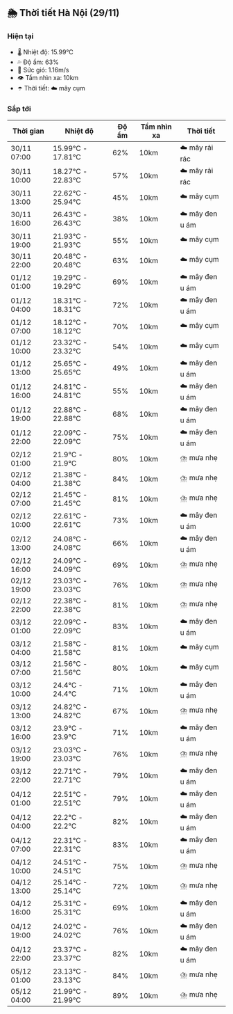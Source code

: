 ## 🌦️ Thời tiết Hà Nội (29/11)

### Hiện tại

- 🌡️ Nhiệt độ: 15.99℃
- 💦 Độ ẩm: 63%
- 💨 Sức gió: 1.16m/s
- 👁️ Tầm nhìn xa: 10km
- ☂️ Thời tiết: ☁️ mây cụm

### Sắp tới

| Thời gian | Nhiệt độ | Độ ẩm | Tầm nhìn xa | Thời tiết |
| --- | --- | --- | --- | --- |
| 30/11 07:00 | 15.99℃ - 17.81℃ | 62% | 10km | ☁️ mây rải rác |
| 30/11 10:00 | 18.27℃ - 22.83℃ | 57% | 10km | ☁️ mây rải rác |
| 30/11 13:00 | 22.62℃ - 25.94℃ | 45% | 10km | ☁️ mây cụm |
| 30/11 16:00 | 26.43℃ - 26.43℃ | 38% | 10km | ☁️ mây đen u ám |
| 30/11 19:00 | 21.93℃ - 21.93℃ | 55% | 10km | ☁️ mây cụm |
| 30/11 22:00 | 20.48℃ - 20.48℃ | 63% | 10km | ☁️ mây cụm |
| 01/12 01:00 | 19.29℃ - 19.29℃ | 69% | 10km | ☁️ mây đen u ám |
| 01/12 04:00 | 18.31℃ - 18.31℃ | 72% | 10km | ☁️ mây đen u ám |
| 01/12 07:00 | 18.12℃ - 18.12℃ | 70% | 10km | ☁️ mây cụm |
| 01/12 10:00 | 23.32℃ - 23.32℃ | 54% | 10km | ☁️ mây cụm |
| 01/12 13:00 | 25.65℃ - 25.65℃ | 49% | 10km | ☁️ mây đen u ám |
| 01/12 16:00 | 24.81℃ - 24.81℃ | 55% | 10km | ☁️ mây đen u ám |
| 01/12 19:00 | 22.88℃ - 22.88℃ | 68% | 10km | ☁️ mây đen u ám |
| 01/12 22:00 | 22.09℃ - 22.09℃ | 75% | 10km | ☁️ mây đen u ám |
| 02/12 01:00 | 21.9℃ - 21.9℃ | 80% | 10km | ⛈️ mưa nhẹ |
| 02/12 04:00 | 21.38℃ - 21.38℃ | 84% | 10km | ⛈️ mưa nhẹ |
| 02/12 07:00 | 21.45℃ - 21.45℃ | 81% | 10km | ⛈️ mưa nhẹ |
| 02/12 10:00 | 22.61℃ - 22.61℃ | 73% | 10km | ☁️ mây đen u ám |
| 02/12 13:00 | 24.08℃ - 24.08℃ | 66% | 10km | ☁️ mây đen u ám |
| 02/12 16:00 | 24.09℃ - 24.09℃ | 69% | 10km | ⛈️ mưa nhẹ |
| 02/12 19:00 | 23.03℃ - 23.03℃ | 76% | 10km | ⛈️ mưa nhẹ |
| 02/12 22:00 | 22.38℃ - 22.38℃ | 81% | 10km | ⛈️ mưa nhẹ |
| 03/12 01:00 | 22.09℃ - 22.09℃ | 83% | 10km | ☁️ mây đen u ám |
| 03/12 04:00 | 21.58℃ - 21.58℃ | 81% | 10km | ☁️ mây cụm |
| 03/12 07:00 | 21.56℃ - 21.56℃ | 80% | 10km | ☁️ mây cụm |
| 03/12 10:00 | 24.4℃ - 24.4℃ | 71% | 10km | ☁️ mây đen u ám |
| 03/12 13:00 | 24.82℃ - 24.82℃ | 67% | 10km | ⛈️ mưa nhẹ |
| 03/12 16:00 | 23.9℃ - 23.9℃ | 71% | 10km | ☁️ mây đen u ám |
| 03/12 19:00 | 23.03℃ - 23.03℃ | 76% | 10km | ⛈️ mưa nhẹ |
| 03/12 22:00 | 22.71℃ - 22.71℃ | 79% | 10km | ☁️ mây đen u ám |
| 04/12 01:00 | 22.51℃ - 22.51℃ | 79% | 10km | ☁️ mây đen u ám |
| 04/12 04:00 | 22.2℃ - 22.2℃ | 82% | 10km | ☁️ mây đen u ám |
| 04/12 07:00 | 22.31℃ - 22.31℃ | 83% | 10km | ☁️ mây đen u ám |
| 04/12 10:00 | 24.51℃ - 24.51℃ | 75% | 10km | ⛈️ mưa nhẹ |
| 04/12 13:00 | 25.14℃ - 25.14℃ | 72% | 10km | ⛈️ mưa nhẹ |
| 04/12 16:00 | 25.31℃ - 25.31℃ | 69% | 10km | ☁️ mây đen u ám |
| 04/12 19:00 | 24.02℃ - 24.02℃ | 76% | 10km | ☁️ mây đen u ám |
| 04/12 22:00 | 23.37℃ - 23.37℃ | 82% | 10km | ☁️ mây đen u ám |
| 05/12 01:00 | 23.13℃ - 23.13℃ | 84% | 10km | ⛈️ mưa nhẹ |
| 05/12 04:00 | 21.99℃ - 21.99℃ | 89% | 10km | ⛈️ mưa nhẹ |
